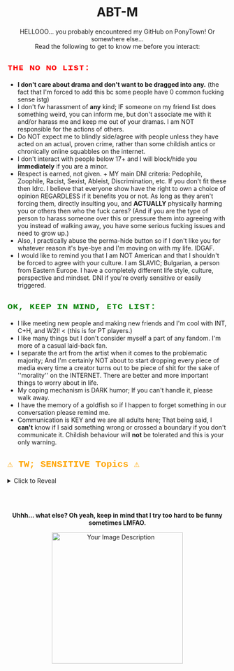 <div align="center">
  <h1>ABT-M</h1>
  <p>HELLOOO... you probably encountered my GitHub on PonyTown! Or somewhere else...<br>
  Read the following to get to know me before you interact:</p>
</div>

<div align="left">
  <h2 style="color: red; font-family: 'Courier New', Courier, monospace;">ᴛʜᴇ ɴᴏ ɴᴏ ʟɪsᴛ:</h2>
  <ul>
    <li><strong>I don't care about drama and don't want to be dragged into any.</strong> (the fact that I'm forced to add this bc some people have 0 common fucking sense istg)</li>
    <li>I don't fw harassment of <strong>any</strong> kind; IF someone on my friend list does something weird, you can inform me, but don't associate me with it and/or harass me and keep me out of your dramas. I am NOT responsible for the actions of others.</li>
    <li>Do NOT expect me to blindly side/agree with people unless they have acted on an actual, proven crime, rather than some childish antics or chronically online squabbles on the internet.</li>
    <li>I don't interact with people below 17+ and I will block/hide you <strong>immediately</strong> if you are a minor.</li>
    <li>Respect is earned, not given. + MY main DNI criteria: Pedophile, Zoophile, Racist, Sexist, Ableist, Discrimination, etc. If you don't fit these then Idrc. I believe that everyone show have the right to own a choice of opinion REGARDLESS if it benefits you or not. As long as they aren't forcing them, directly insulting you, and <strong>ACTUALLY</strong> physically harming you or others then who the fuck cares? (And if you are the type of person to harass someone over this or pressure them into agreeing with you instead of walking away, you have some serious fucking issues and need to grow up.)</li>
    <li>Also, I practically abuse the perma-hide button so if I don't like you for whatever reason it's bye-bye and I'm moving on with my life. IDGAF.</li>
    <li>I would like to remind you that I am NOT American and that I shouldn't be forced to agree with your culture. I am SLAVIC; Bulgarian, a person from Eastern Europe. I have a completely different life style, culture, perspective and mindset. DNI if you're overly sensitive or easily triggered.</li>
  </ul>
</div>

<div align="left">
  <h2 style="color: green; font-family: 'Courier New', Courier, monospace;">ᴏᴋ, ᴋᴇᴇᴘ ɪɴ ᴍɪɴᴅ, ᴇᴛᴄ ʟɪsᴛ:</h2>
  <ul>
    <li>I like meeting new people and making new friends and I'm cool with INT, C+H, and W2I! < (this is for PT players.)</li>
    <li>I like many things but I don't consider myself a part of any fandom. I'm more of a casual laid-back fan.</li>
    <li>I separate the art from the artist when it comes to the problematic majority; And I'm certainly NOT about to start dropping every piece of media every time a creator turns out to be piece of shit for the sake of ''morality'' on the INTERNET. There are better and more important things to worry about in life.</li>
    <li>My coping mechanism is DARK humor; If you can't handle it, please walk away.</li>
    <li>I have the memory of a goldfish so if I happen to forget something in our conversation please remind me.</li>
    <li>Communication is KEY and we are all adults here; That being said, I <strong>can't</strong> know if I said something wrong or crossed a boundary if you don't communicate it. Childish behaviour will <strong>not</strong> be tolerated and this is your only warning.</li>
  </ul>
</div>

<!-- Trigger Warning Section:  -->
<div align="left">
  <h2 style="color: orange; font-family: 'Courier New', Courier, monospace;">⚠️ TW; SENSITIVE Topics ⚠️</h2>
  <details>
    <summary>Click to Reveal</summary>
    <ul>
      <li>I'm Neurodivergent with CPTSD + GAD + Agoraphobia; I'll be guarded around you at first, but I will gradually open up if I deem you trustworthy over time.</li>
      <li>I'm a victim of SA + SH (multiple times) along with a <strong>severe</strong> trauma from a pedophile + stalking and humiliation, so be a <em>little</em> mindful of your pointed jokes UNLESS you are a close friend. Otherwise, I'm chill and OK with dark humor because like I said, it's my coping mechanism.</li>
      <li>I would like to clarify that I am NOT looking for sympathy and you don't have to tiptoe around me at all but acknowledgment/awareness is appreciated. I'm adding this section ONLY for the sake of letting people know what they're dealing with. I've had people blindly start to argue with me in regards of those topics like they have the ''moral high ground'' even though I AM someone who has gone through these experiences first-hand.</li>
      <li>I'm gonna let you know right away that I don't believe in god, I don't care about the bible, or Christianity. I am a LaVeyan Satanist. If that bothers you, walk away. I couldn't care less about what people think of me and my beliefs LMAO.</li> 
    </ul>
  </details>
</div>

<!-- Added spacing -->
<br><br>

<div align="center">
  <p><strong>Uhhh... what else? Oh yeah, keep in mind that I try too hard to be funny sometimes LMFAO.</strong></p>
  <img src="https://i.imgur.com/63uaJvl.png" alt="Your Image Description" width="300">
</div>
